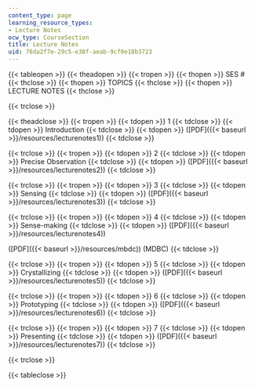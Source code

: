```yaml
---
content_type: page
learning_resource_types:
- Lecture Notes
ocw_type: CourseSection
title: Lecture Notes
uid: 76da2f7e-29c5-e38f-aeab-9cf0e18b3723
---
```


{{< tableopen >}}
{{< theadopen >}}
{{< tropen >}}
{{< thopen >}}
SES #
{{< thclose >}}
{{< thopen >}}
TOPICS
{{< thclose >}}
{{< thopen >}}
LECTURE NOTES
{{< thclose >}}

{{< trclose >}}

{{< theadclose >}}
{{< tropen >}}
{{< tdopen >}}
1
{{< tdclose >}}
{{< tdopen >}}
Introduction
{{< tdclose >}}
{{< tdopen >}}
([PDF]({{< baseurl >}}/resources/lecturenotes1))
{{< tdclose >}}

{{< trclose >}}
{{< tropen >}}
{{< tdopen >}}
2
{{< tdclose >}}
{{< tdopen >}}
Precise Observation
{{< tdclose >}}
{{< tdopen >}}
([PDF]({{< baseurl >}}/resources/lecturenotes2))
{{< tdclose >}}

{{< trclose >}}
{{< tropen >}}
{{< tdopen >}}
3
{{< tdclose >}}
{{< tdopen >}}
Sensing
{{< tdclose >}}
{{< tdopen >}}
([PDF]({{< baseurl >}}/resources/lecturenotes3))
{{< tdclose >}}

{{< trclose >}}
{{< tropen >}}
{{< tdopen >}}
4
{{< tdclose >}}
{{< tdopen >}}
Sense-making
{{< tdclose >}}
{{< tdopen >}}
([PDF]({{< baseurl >}}/resources/lecturenotes4))  
  
([PDF]({{< baseurl >}}/resources/mbdc)) (MDBC)
{{< tdclose >}}

{{< trclose >}}
{{< tropen >}}
{{< tdopen >}}
5
{{< tdclose >}}
{{< tdopen >}}
Crystallizing
{{< tdclose >}}
{{< tdopen >}}
([PDF]({{< baseurl >}}/resources/lecturenotes5))
{{< tdclose >}}

{{< trclose >}}
{{< tropen >}}
{{< tdopen >}}
6
{{< tdclose >}}
{{< tdopen >}}
Prototyping
{{< tdclose >}}
{{< tdopen >}}
([PDF]({{< baseurl >}}/resources/lecturenotes6))
{{< tdclose >}}

{{< trclose >}}
{{< tropen >}}
{{< tdopen >}}
7
{{< tdclose >}}
{{< tdopen >}}
Presenting
{{< tdclose >}}
{{< tdopen >}}
([PDF]({{< baseurl >}}/resources/lecturenotes7))
{{< tdclose >}}

{{< trclose >}}

{{< tableclose >}}